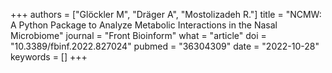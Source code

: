 +++
authors = ["Glöckler M", "Dräger A", "Mostolizadeh R."]
title = "NCMW: A Python Package to Analyze Metabolic Interactions in the Nasal Microbiome"
journal = "Front Bioinform"
what = "article"
doi = "10.3389/fbinf.2022.827024"
pubmed = "36304309"
date = "2022-10-28"
keywords = []
+++


